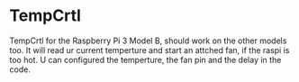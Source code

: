 # TempCrtl
TempCrtl for the Raspberry Pi 3 Model B, 
should work on the other models too. It will read ur current temperture and start an attched fan, 
if the raspi is too hot. U can configured the temperture, the fan pin and the delay in the code.
